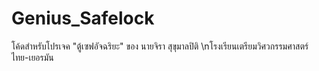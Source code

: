 # Genius_Safelock
โค้ดสำหรับโปรเจค "ตู้เซฟอัจฉริยะ" ของ นายจิรา สุขุมาลปิติ
\nโรงเรียนเตรียมวิศวกรรมศาสตร์ ไทย-เยอรมัน
